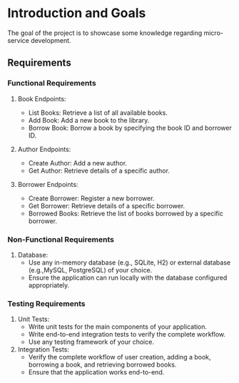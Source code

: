 # Introduction and Goals

The goal of the project is to showcase some knowledge regarding micro-service development.

## Requirements

### Functional Requirements

1. Book Endpoints:
    - List Books: Retrieve a list of all available books.
    - Add Book: Add a new book to the library.
    - Borrow Book: Borrow a book by specifying the book ID and borrower ID.

2. Author Endpoints:
    - Create Author: Add a new author.
    - Get Author: Retrieve details of a specific author.

3. Borrower Endpoints:
    - Create Borrower: Register a new borrower.
    - Get Borrower: Retrieve details of a specific borrower.
    - Borrowed Books: Retrieve the list of books borrowed by a specific borrower.

### Non-Functional Requirements

1. Database:
    - Use any in-memory database (e.g., SQLite, H2) or external database (e.g.,MySQL, PostgreSQL) of your choice.
    - Ensure the application can run locally with the database configured appropriately.

### Testing Requirements

1. Unit Tests:
    - Write unit tests for the main components of your application.
    - Write end-to-end integration tests to verify the complete workflow.
    - Use any testing framework of your choice.
2. Integration Tests:
    - Verify the complete workflow of user creation, adding a book, borrowing a book, and retrieving borrowed books.
    - Ensure that the application works end-to-end.